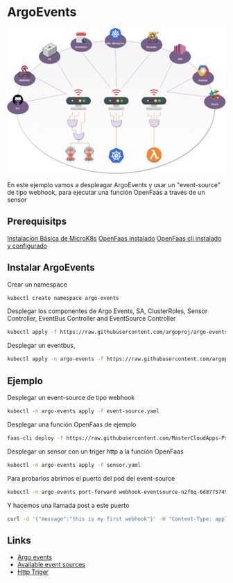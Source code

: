 # ArgoEvents

![Argo Events](https://raw.githubusercontent.com/argoproj/argo-events/master/docs/assets/argo-events-top-level.png)

En este ejemplo vamos a despleagar ArgoEvents y usar un "event-source" de tipo webhook, para ejecutar una función OpenFaas a través de un sensor

## Prerequisitps

[Instalación Básica de MicroK8s](/Microk8s.md)
[OpenFaas instalado](/1.faas/openFaas/install.md)
[OpenFaas cli instalado y configurado](/1.faas/openFaas/readme.md#cli)


## Instalar ArgoEvents
Crear un namespace

```sh
kubectl create namespace argo-events
```

Desplegar los componentes de Argo Events, SA, ClusterRoles, Sensor Controller, EventBus Controller and EventSource Controller

```sh
kubectl apply -f https://raw.githubusercontent.com/argoproj/argo-events/stable/manifests/install.yaml
```

Desplegar un eventbus,
```sh
kubectl apply -n argo-events -f https://raw.githubusercontent.com/argoproj/argo-events/stable/examples/eventbus/native.yaml
```

## Ejemplo
Desplegar un event-source de tipo webhook
```sh
kubectl -n argo-events apply -f event-source.yaml
```

Desplegar una función OpenFaas de ejemplo
```bash
faas-cli deploy -f https://raw.githubusercontent.com/MasterCloudApps-Projects/Serverless-Kubernetes/master/faas/openFaas/examples/hello-world.ym
```

Desplegar un sensor con un triger http a la función OpenFaas
```sh
kubectl -n argo-events apply -f sensor.yaml
```

Para probarlos abrimos el puerto del pod del event-source
```sh
kubectl -n argo-events port-forward webhook-eventsource-n2f6q-6d8775745c-pqmvb 12000:12000
```

Y hacemos una llamada post a este puerto
```sh
curl -d '{"message":"this is my first webhook"}' -H "Content-Type: application/json" -X POST http://localhost:12000/example
```

## Links
- [Argo events](https://argoproj.github.io/projects/argo-events/)
- [Available event sources](https://argoproj.github.io/argo-events/concepts/event_source/)
- [Http Triger](https://argoproj.github.io/argo-events/triggers/http-trigger/)